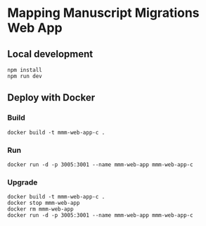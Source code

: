 # Mapping Manuscript Migrations Web App

## Local development

```
npm install
npm run dev
```

## Deploy with Docker

### Build
 `docker build -t mmm-web-app-c .`

### Run
 `docker run -d -p 3005:3001 --name mmm-web-app mmm-web-app-c`

### Upgrade
```
docker build -t mmm-web-app-c .
docker stop mmm-web-app
docker rm mmm-web-app
docker run -d -p 3005:3001 --name mmm-web-app mmm-web-app-c
```
